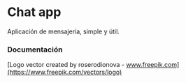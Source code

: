 # Chat app

Aplicación de mensajería, simple y útil.

### Documentación

[Logo vector created by roserodionova - www.freepik.com](https://www.freepik.com/vectors/logo)

